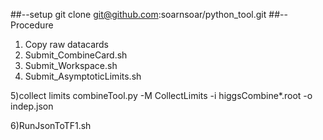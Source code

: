 ##--setup
git clone git@github.com:soarnsoar/python_tool.git
##--Procedure
1) Copy raw datacards
2) Submit_CombineCard.sh
3) Submit_Workspace.sh
4) Submit_AsymptoticLimits.sh



5)collect limits
combineTool.py -M CollectLimits -i higgsCombine*.root -o indep.json

6)RunJsonToTF1.sh